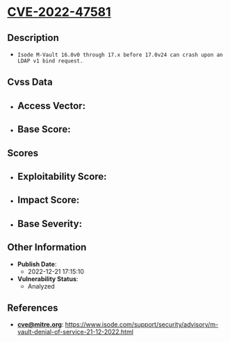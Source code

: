 
# [CVE-2022-47581](https://cve.mitre.org/cgi-bin/cvename.cgi?name=CVE-2022-47581)

## Description

- `Isode M-Vault 16.0v0 through 17.x before 17.0v24 can crash upon an LDAP v1 bind request.`

## Cvss Data

- **Access Vector**:
  - 
- **Base Score**:
  - 

## Scores

- **Exploitability Score**:
  - 
- **Impact Score**:
  - 
- **Base Severity**:
  - 

## Other Information

- **Publish Date**:
  - 2022-12-21 17:15:10
- **Vulnerability Status**:
  - Analyzed

## References

- **cve@mitre.org**: https://www.isode.com/support/security/advisory/m-vault-denial-of-service-21-12-2022.html
